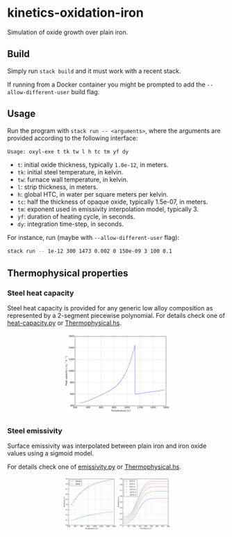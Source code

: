 # kinetics-oxidation-iron

Simulation of oxide growth over plain iron.

## Build

Simply run `stack build` and it must work with a recent stack.

If running from a Docker container you might be prompted to add the `--allow-different-user` build flag.

## Usage

Run the program with `stack run -- <arguments>`, where the arguments are provided according to the following interface:

```bash
Usage: oxyl-exe t tk tw l h tc tm yf dy
```

- `t`: initial oxide thickness, typically `1.0e-12`, in meters.
- `tk`: initial steel temperature, in kelvin.
- `tw`: furnace wall temperature, in kelvin.
- `l`: strip thickness, in meters.
- `h`: global HTC, in water per square meters per kelvin.
- `tc`: half the thickness of opaque oxide, typically 1.5e-07, in meters.
- `tm`: exponent used in emissivity interpolation model, typically 3.
- `yf`: duration of heating cycle, in seconds.
- `dy`: integration time-step, in seconds.

For instance, run (maybe with `--allow-different-user` flag):

```bash
stack run -- 1e-12 300 1473 0.002 0 150e-09 3 100 0.1
```

## Thermophysical properties

### Steel heat capacity

Steel heat capacity is provided for any generic low alloy composition as represented by a 2-segment piecewise polynomial. For details check one of [heat-capacity.py](script/heat-capacity.py) or [Thermophysical.hs](src/Model/Thermophysical.hs).

<p align="center">
    <img src="script/media/heat-capacity.png" width="50%">
</p>

### Steel emissivity

Surface emissivity was interpolated between plain iron and iron oxide values using a sigmoid model.

For details check one of [emissivity.py](script/emissivity.py) or [Thermophysical.hs](src/Model/Thermophysical.hs).

<p align="center">
    <img src="script/media/emissivity.png" width="50%">
</p>
